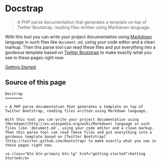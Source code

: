 Docstrap
========

> A PHP parse documentation that generates a template on top of Twitter Bootstrap, reading files written using Markdown language.

With this tool you can write your project documentation using [Markdown](http://en.wikipedia.org/wiki/Markdown) language in such files like `document.md`, using your code editor and a clean markup. Then this parse tool can read these files and put everything into a gordeous template based on [Twitter Bootstrap](http://twitter.github.com/bootstrap) to make exactly what you see in these pages right now.

<a class="btn btn-primary btn-lg" href="getting-started">Getting Started</a>

## Source of this page

~~~
Docstrap
========

> A PHP parse documentation that generates a template on top of Twitter Bootstrap, reading files written using Markdown language.

With this tool you can write your project documentation using [Markdown](http://en.wikipedia.org/wiki/Markdown) language in such files like `document.md`, using your code editor and a clean markup. Then this parse tool can read these files and put everything into a gordeous template based on [Twitter Bootstrap](http://twitter.github.com/bootstrap) to make exactly what you see in these pages right now.

<a class="btn btn-primary btn-lg" href="getting-started">Getting Started</a>
~~~